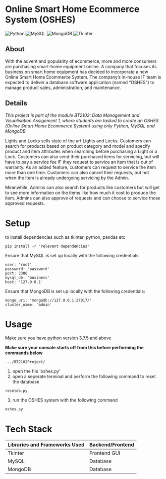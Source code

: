 # Online Smart Home Ecommerce System (OSHES)
<img alt="Python" src="https://img.shields.io/badge/python%20-%2314354C.svg?&style=for-the-badge&logo=python&logoColor=white"/> <img alt="MySQL" src="https://img.shields.io/badge/MySQL-00000F?style=for-the-badge&logo=mysql&logoColor=white"/> ![MongoDB](https://img.shields.io/badge/MongoDB-%234ea94b.svg?style=for-the-badge&logo=mongodb&logoColor=white) ![Tkinter](https://img.shields.io/badge/Tkinter-%234ea94b.svg?style=for-the-badge&logo=tkinter&logoColor=orange)
## About

With the advent and popularity of ecommerce, more and more consumers are purchasing smart-home equipment online. A company that focuses its business on smart home equipment has decided to incorporate a new Online Smart Home Ecommerce System. The company’s in-house IT team is expected to deliver a database software application (named “OSHES”) to manage product sales, administration, and maintenance.

## Details
_This project is part of the module BT2102: Data Management and Visualisation Assignment 1, where students are tasked to create an OSHES (Online Smart Home Ecommerce System) using only Python, MySQL and MongoDB_

Lights and Locks sells state of the art Lights and Locks. Customers can search for products based on product category and model and specify product and item attributes when searching before purchasing a Light or a Lock. Customers can also send their purchased items for servicing, but will have to pay a service fee IF they request to service an item that is out of warranty. As an added feature, customers can request to service the item more than one time. Customers can also cancel their requests, but not when the item is already undergoing servicing by the Admin.

Meanwhile, Admins can also search for products like customers but will get to see more information on the items like how much it cost to produce the item. Admins can also approve of requests and can choose to service those approved requests.

# Setup 
to install dependencies such as tkinter, python, pandas etc

```pip install -r 'relevant dependencies'```

Ensure that MySQL is set up locally with the following credentials:
```
user: 'root'
password: 'password'
port: 3306
mysql_db: 'business'
host: '127.0.0.1'
```

Ensure that MongoDB is set up locally with the following credentials:
```
mongo_uri: 'mongodb://127.0.0.1:27017/'
cluster_name: 'admin'
```

# Usage
Make sure you have python version 3.7.5 and above

**Make sure your console starts off from this before performing the commands below**
```
.../BT2102Project/
```

1) open the file 'oshes.py'
2) open a seperate terminal and perform the following command to reset the database
```
resetdb.py 
```
3) run the OSHES system with the following command
```
oshes.py
```

# Tech Stack
| Libraries and Frameworks Used| Backend/Frontend     |
| ----------- | ---------- |
| Tkinter     | Frontend GUI |
| MySQL   | Database |
| MongoDB | Database |
